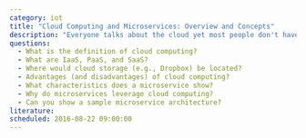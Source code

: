 ```yaml
---
category: iot
title: "Cloud Computing and Microservices: Overview and Concepts"
description: "Everyone talks about the cloud yet most people don't have a proper understand of cloud computing. This talk discusses the most important details and concepts."
questions:
  - What is the definition of cloud computing?
  - What are IaaS, PaaS, and SaaS?
  - Where would cloud storage (e.g., Dropbox) be located?
  - Advantages (and disadvantages) of cloud computing?
  - What characteristics does a microservice show?
  - Why do microservices leverage cloud computing?
  - Can you show a sample microservice architecture?
literature:
scheduled: 2016-08-22 09:00:00
---
```

